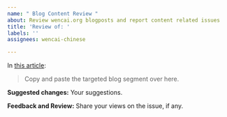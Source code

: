 ```yaml
---
name: " Blog Content Review "
about: Review wencai.org blogposts and report content related issues
title: 'Review of: '
labels: ''
assignees: wencai-chinese

---
```


In [this article](PASTE-link-to-article-section-here):

> Copy and paste the targeted blog segment over here.
>

**Suggested changes:**
Your suggestions.

**Feedback and Review:**
Share your views on the issue, if any.
